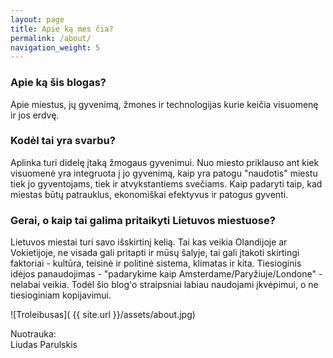 ```yaml
---
layout: page
title: Apie ką mes čia?
permalink: /about/
navigation_weight: 5
---
```


<h3> Apie ką šis blogas? </h3>

<p> Apie miestus, jų gyvenimą, žmones ir technologijas kurie keičia visuomenę ir jos erdvę. </p>

<h3> Kodėl tai yra svarbu? </h3>

<p> Aplinka turi didelę įtaką žmogaus gyvenimui. Nuo miesto priklauso ant kiek visuomenė yra integruota į jo gyvenimą, kaip yra patogu "naudotis" miestu tiek jo gyventojams, tiek ir atvykstantiems svečiams. Kaip padaryti taip, kad miestas būtų patrauklus, ekonomiškai efektyvus ir patogus gyventi.
</p>

<h3> Gerai, o kaip tai galima pritaikyti Lietuvos miestuose? </h3>

<p> Lietuvos miestai turi savo išskirtinį kelią. Tai kas veikia Olandijoje ar Vokietijoje, ne visada gali pritapti ir mūsų šalyje, tai gali įtakoti skirtingi faktoriai - kultūra, teisinė ir politinė sistema, klimatas ir kita. Tiesioginis idėjos panaudojimas - "padarykime kaip Amsterdame/Paryžiuje/Londone" - nelabai veikia. Todėl šio blog'o straipsniai labiau naudojami įkvėpimui, o ne tiesioginiam kopijavimui.
</p>

![Troleibusas]( {{ site.url }}/assets/about.jpg)
<div class="lighter smaller" style="margin:12px 0;">Nuotrauka: <br /> Liudas Parulskis					
</div>
